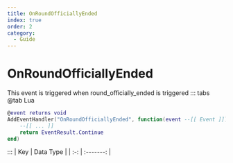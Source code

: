 ```yaml
---
title: OnRoundOfficiallyEnded
index: true
order: 2
category:
  - Guide
---
```


# OnRoundOfficiallyEnded
This event is triggered when round_officially_ended is triggered
::: tabs
@tab Lua
```lua
@event returns void
AddEventHandler("OnRoundOfficiallyEnded", function(event --[[ Event ]])
    --[[ ... ]]
    return EventResult.Continue
end)
```

:::
| Key | Data Type |
| :-: | :-------: |